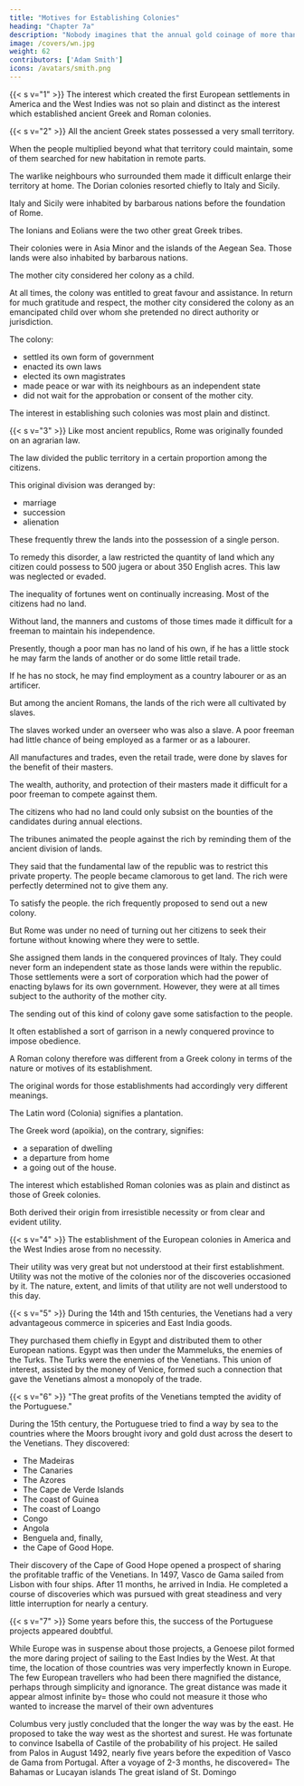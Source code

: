 ```yaml
---
title: "Motives for Establishing Colonies"
heading: "Chapter 7a"
description: "Nobody imagines that the annual gold coinage of more than £800,000 a year for 10 years, was an addition to the money in the kingdom"
image: /covers/wn.jpg
weight: 62
contributors: ['Adam Smith']
icons: /avatars/smith.png
---
```





{{< s v="1" >}} The interest which created the first European settlements in America and the West Indies was not so plain and distinct as the interest which established ancient Greek and Roman colonies.

{{< s v="2" >}} All the ancient Greek states possessed a very small territory.

When the people multiplied beyond what that territory could maintain, some of them searched for new habitation in remote parts.

The warlike neighbours who surrounded them made it difficult enlarge their territory at home.
The Dorian colonies resorted chiefly to Italy and Sicily.

Italy and Sicily were inhabited by barbarous nations before the foundation of Rome.

The Ionians and Eolians were the two other great Greek tribes.

Their colonies were in Asia Minor and the islands of the Aegean Sea.
Those lands were also inhabited by barbarous nations.

The mother city considered her colony as a child.

At all times, the colony was entitled to great favour and assistance.
In return for much gratitude and respect, the mother city considered the colony as an emancipated child over whom she pretended no direct authority or jurisdiction.

The colony:
- settled its own form of government
- enacted its own laws
- elected its own magistrates
- made peace or war with its neighbours as an independent state
- did not wait for the approbation or consent of the mother city.

The interest in establishing such colonies was most plain and distinct.

{{< s v="3" >}} Like most ancient republics, Rome was originally founded on an agrarian law.

The law divided the public territory in a certain proportion among the citizens.

This original division was deranged by:
- marriage
- succession
- alienation

These frequently threw the lands into the possession of a single person.

To remedy this disorder, a law restricted the quantity of land which any citizen could possess to 500 jugera or about 350 English acres.
This law was neglected or evaded.

The inequality of fortunes went on continually increasing.
Most of the citizens had no land.

Without land, the manners and customs of those times made it difficult for a freeman to maintain his independence.

Presently, though a poor man has no land of his own, if he has a little stock he may farm the lands of another or do some little retail trade.

If he has no stock, he may find employment as a country labourer or as an artificer.

But among the ancient Romans, the lands of the rich were all cultivated by slaves.

The slaves worked under an overseer who was also a slave.
A poor freeman had little chance of being employed as a farmer or as a labourer.

All manufactures and trades, even the retail trade, were done by slaves for the benefit of their masters.

The wealth, authority, and protection of their masters made it difficult for a poor freeman to compete against them.

The citizens who had no land could only subsist on the bounties of the candidates during annual elections.

The tribunes animated the people against the rich by reminding them of the ancient division of lands.

They said that the fundamental law of the republic was to restrict this private property.
    The people became clamorous to get land.
    The rich were perfectly determined not to give them any.

To satisfy the people. the rich frequently proposed to send out a new colony.

But Rome was under no need of turning out her citizens to seek their fortune without knowing where they were to settle.

She assigned them lands in the conquered provinces of Italy.
They could never form an independent state as those lands were within the republic.
Those settlements were a sort of corporation which had the power of enacting bylaws for its own government.
    However, they were at all times subject to the authority of the mother city.

The sending out of this kind of colony gave some satisfaction to the people.

It often established a sort of garrison in a newly conquered province to impose obedience.

A Roman colony therefore was different from a Greek colony in terms of the nature or motives of its establishment.

The original words for those establishments had accordingly very different meanings.

The Latin word (Colonia) signifies a plantation.

The Greek word (apoikia), on the contrary, signifies:
- a separation of dwelling
- a departure from home
- a going out of the house.


The interest which established Roman colonies was as plain and distinct as those of Greek colonies.

Both derived their origin from irresistible necessity or from clear and evident utility.

{{< s v="4" >}} The establishment of the European colonies in America and the West Indies arose from no necessity.

Their utility was very great but not understood at their first establishment.
Utility was not the motive of the colonies nor of the discoveries occasioned by it.
The nature, extent, and limits of that utility are not well understood to this day.


{{< s v="5" >}} During the 14th and 15th centuries, the Venetians had a very advantageous commerce in spiceries and East India goods.

They purchased them chiefly in Egypt and distributed them to other European nations.
    Egypt was then under the Mammeluks, the enemies of the Turks.
    The Turks were the enemies of the Venetians.
    This union of interest, assisted by the money of Venice, formed such a connection that gave the Venetians almost a monopoly of the trade.


{{< s v="6" >}} "The great profits of the Venetians tempted the avidity of the Portuguese."

During the 15th century, the Portuguese tried to find a way by sea to the countries where the Moors brought ivory and gold dust across the desert to the Venetians. They discovered: 
- The Madeiras
- The Canaries
- The Azores
- The Cape de Verde Islands
- The coast of Guinea
- The coast of Loango
- Congo
- Angola
- Benguela and, finally, 
- the Cape of Good Hope.

Their discovery of the Cape of Good Hope opened a prospect of sharing the profitable traffic of the Venetians.
In 1497, Vasco de Gama sailed from Lisbon with four ships.
    After 11 months, he arrived in India.
    He completed a course of discoveries which was pursued with great steadiness and very little interruption for nearly a century.


{{< s v="7" >}} Some years before this, the success of the Portuguese projects appeared doubtful.

While Europe was in suspense about those projects, a Genoese pilot formed the more daring project of sailing to the East Indies by the West.
    At that time, the location of those countries was very imperfectly known in Europe.
The few European travellers who had been there magnified the distance, perhaps through simplicity and ignorance.
The great distance was made it appear almost infinite by= 
    those who could not measure it
    those who wanted to increase the marvel of their own adventures
    
Columbus very justly concluded that the longer the way was by the east.
    He proposed to take the way west as the shortest and surest.
    He was fortunate to convince Isabella of Castile of the probability of his project.
    He sailed from Palos in August 1492, nearly five years before the expedition of Vasco de Gama from Portugal.
    After a voyage of 2-3 months, he discovered= 
        The Bahamas or Lucayan islands
        The great island of St. Domingo



